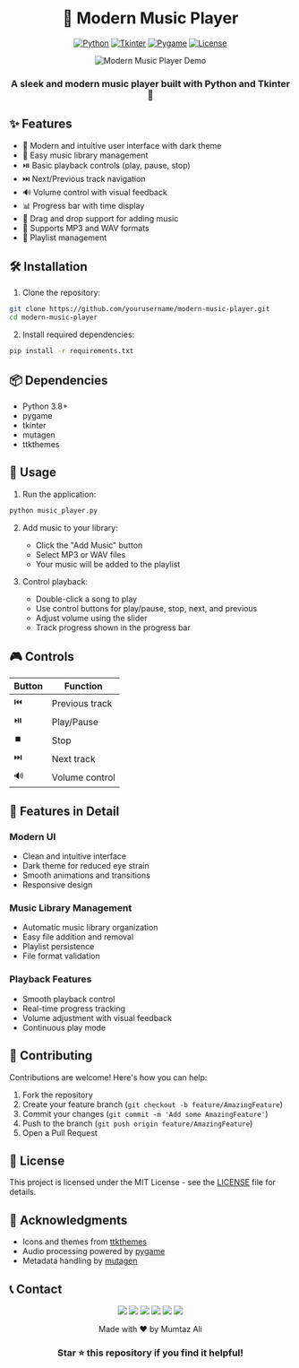 <div align="center">

# 🎵 Modern Music Player

[![Python](https://img.shields.io/badge/Python-3.8+-3776AB?style=for-the-badge&logo=python&logoColor=white)](https://www.python.org/)
[![Tkinter](https://img.shields.io/badge/Tkinter-GUI-FF6B6B?style=for-the-badge)](https://docs.python.org/3/library/tkinter.html)
[![Pygame](https://img.shields.io/badge/Pygame-2.0+-00A36C?style=for-the-badge&logo=python&logoColor=white)](https://www.pygame.org/)
[![License](https://img.shields.io/badge/License-MIT-blue.svg?style=for-the-badge)](LICENSE)

<p align="center">
  <img src="/api/placeholder/800/400" alt="Modern Music Player Demo" />
</p>

### A sleek and modern music player built with Python and Tkinter 🚀

</div>

## ✨ Features

- 🎨 Modern and intuitive user interface with dark theme
- 📁 Easy music library management
- ⏯️ Basic playback controls (play, pause, stop)
- ⏭️ Next/Previous track navigation
- 🔊 Volume control with visual feedback
- 📊 Progress bar with time display
- 🎯 Drag and drop support for adding music
- 🎵 Supports MP3 and WAV formats
- 🔄 Playlist management

## 🛠️ Installation

1. Clone the repository:
```bash
git clone https://github.com/yourusername/modern-music-player.git
cd modern-music-player
```

2. Install required dependencies:
```bash
pip install -r requirements.txt
```

## 📦 Dependencies

- Python 3.8+
- pygame
- tkinter
- mutagen
- ttkthemes

## 🚀 Usage

1. Run the application:
```bash
python music_player.py
```

2. Add music to your library:
   - Click the "Add Music" button
   - Select MP3 or WAV files
   - Your music will be added to the playlist

3. Control playback:
   - Double-click a song to play
   - Use control buttons for play/pause, stop, next, and previous
   - Adjust volume using the slider
   - Track progress shown in the progress bar

## 🎮 Controls

| Button | Function |
|--------|----------|
| ⏮️ | Previous track |
| ⏯️ | Play/Pause |
| ⏹️ | Stop |
| ⏭️ | Next track |
| 🔊 | Volume control |

## 🎨 Features in Detail

### Modern UI
- Clean and intuitive interface
- Dark theme for reduced eye strain
- Smooth animations and transitions
- Responsive design

### Music Library Management
- Automatic music library organization
- Easy file addition and removal
- Playlist persistence
- File format validation

### Playback Features
- Smooth playback control
- Real-time progress tracking
- Volume adjustment with visual feedback
- Continuous play mode

## 🤝 Contributing

Contributions are welcome! Here's how you can help:

1. Fork the repository
2. Create your feature branch (`git checkout -b feature/AmazingFeature`)
3. Commit your changes (`git commit -m 'Add some AmazingFeature'`)
4. Push to the branch (`git push origin feature/AmazingFeature`)
5. Open a Pull Request

## 📝 License

This project is licensed under the MIT License - see the [LICENSE](LICENSE) file for details.

## 🙏 Acknowledgments

- Icons and themes from [ttkthemes](https://ttkthemes.readthedocs.io/)
- Audio processing powered by [pygame](https://www.pygame.org/)
- Metadata handling by [mutagen](https://mutagen.readthedocs.io/)

## 📞 Contact

<p align="center">
  <a href="mailto:engrmumtazali01@gmail.com"><img src="https://img.shields.io/badge/Email-D14836?style=for-the-badge&logo=gmail&logoColor=white"/></a>
  <a href="https://www.linkedin.com/in/mumtaz-ali"><img src="https://img.shields.io/badge/LinkedIn-0077B5?style=for-the-badge&logo=linkedin&logoColor=white"/></a>
  <a href="https://www.instagram.com/its_maliyzi"><img src="https://img.shields.io/badge/Instagram-E4405F?style=for-the-badge&logo=instagram&logoColor=white"/></a>
  <a href="https://x.com/mumtazali1223/status/1846913595021328672?s=51"><img src="https://img.shields.io/badge/X-1DA1F2?style=for-the-badge&logo=x&logoColor=white"/></a>
  <a href="https://discord.gg/DZgwHzEb"><img src="https://img.shields.io/badge/Discord-7289DA?style=for-the-badge&logo=discord&logoColor=white"/></a>
  <a href="https://wa.me/923476338292" target="_blank"><img src="https://img.shields.io/badge/WhatsApp-25D366?style=for-the-badge&logo=whatsapp&logoColor=white"/></a>
</p>

<p align="center">Made with ❤️ by Mumtaz Ali</p>

<div align="center">

### Star ⭐ this repository if you find it helpful!

</div>
